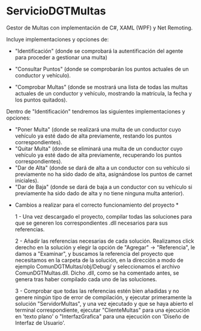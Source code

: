 # ServicioDGTMultas
Gestor de Multas con implementación de C#, XAML (WPF) y Net Remoting.

Incluye implementaciones y opciones de:

- "Identificación" (donde se comprobará la autentificación del agente para proceder a gestionar una multa)
  
- "Consultar Puntos" (donde se comprobarán los puntos actuales de un conductor y vehículo).

- "Comprobar Multas" (donde se mostrará una lista de todas las multas actuales de un conductor y vehículo, mostrando la matrícula, la fecha y los puntos quitados).

Dentro de "Identificación" tendremos las siguientes implementaciones y opciones:

- "Poner Multa" (donde se realizará una multa de un conductor cuyo vehículo ya esté dado de alta previamente, restando los puntos correspondientes).
- "Quitar Multa" (donde se eliminará una multa de un conductor cuyo vehículo ya esté dado de alta previamente, recuperando los puntos correspondientes).
- "Dar de Alta" (donde se dará de alta a un conductor con su vehículo si previamente no ha sido dado de alta, asignándose los puntos de carnet iniciales).
- "Dar de Baja" (donde se dará de baja a un conductor con su vehículo si previamente ha sido dado de alta y no tiene ninguna multa anterior).

* Cambios a realizar para el correcto funcionamiento del proyecto * 

  1 - Una vez descargado el proyecto, compilar todas las soluciones para que se generen los correspondientes .dll necesarios para sus referencias.

  2 - Añadir las referencias necesarias de cada solución. Realizamos click derecho en la solución y elegir la opción de "Agregar" -> "Referencia", le damos a "Examinar", y buscamos la referencia del proyecto que necesitamos en la carpeta de la solución, en la dirección a modo de ejemplo ComunDGTMultas/obj/Debug/ y seleccionamos el archivo ComunDGTMultas.dll. Dicho .dll, como se ha comentado antes, se genera tras haber compilado cada uno de las soluciones.

  3 - Comprobar que todas las referencias estén bien añadidas y no genere ningún tipo de error de compilación, y ejecutar primeramente la solución "ServidorMultas", y una vez ejecutado y que se haya abierto el terminal correspondiente, ejecutar "ClienteMultas" para una ejecución en 'texto plano' o "InterfazGrafica" para una ejecución con 'Diseño de Interfaz de Usuario'.
